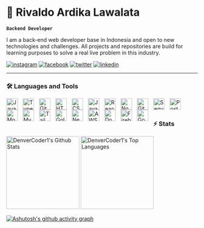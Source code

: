 # 🏀 Rivaldo Ardika Lawalata

**`Backend Developer`**

I am a back-end web developer base in Indonesia and open to new technologies and challenges. All projects and repositories are build for learning purposes to solve a real live problem in this industry.

<p align="left">
    <a href="https://www.instagram.com/rvldodo_/">
        <img alt="instagram" title="Instagram" src="https://img.shields.io/badge/Instagram-E4405F?style=for-the-badge&logo=instagram&logoColor=white"/></a> 
    <a href="https://www.facebook.com/valdo.lawalata">
        <img alt="facebook" title="Facebook" src="https://img.shields.io/badge/Facebook-1877F2?style=for-the-badge&logo=facebook&logoColor=white"></a>
    <a href="https://twitter.com/dodoardika">
        <img alt="twitter" title="Twitter" src="https://img.shields.io/badge/Twitter-1DA1F2?style=for-the-badge&logo=twitter&logoColor=white"></a>
    <a href="https://www.linkedin.com/in/rivaldo-lawalata-777468215/">
        <img alt="linkedin" title="Linkedin" src="https://img.shields.io/badge/LinkedIn-0077B5?style=for-the-badge&logo=linkedin&logoColor=white"></a>
</p>

---

### 🛠️ Languages and Tools

<img align="left" alt="Java" width="30px" style="padding-right:10px;" src="https://cdn.jsdelivr.net/gh/devicons/devicon/icons/java/java-original.svg"/>
<img align="left" alt="TypeScript" width="30px" style="padding-right:10px;" src="https://cdn.jsdelivr.net/gh/devicons/devicon/icons/typescript/typescript-plain.svg" />
<img align="left" alt="Git" width="30px" style="padding-right:10px;" src="https://cdn.jsdelivr.net/gh/devicons/devicon/icons/git/git-original.svg" />
<img align="left" alt="HTML" width="30px" style="padding-right:10px;" src="https://cdn.jsdelivr.net/gh/devicons/devicon/icons/html5/html5-plain.svg" />
<img align="left" alt="CSS" width="30px" style="padding-right:10px;" src="https://cdn.jsdelivr.net/gh/devicons/devicon/icons/css3/css3-plain.svg" />
<img align="left" alt="JavaScript" width="30px" style="padding-right:10px;" src="https://cdn.jsdelivr.net/gh/devicons/devicon/icons/javascript/javascript-plain.svg" />
<img align="left" alt="React" width="30px" style="padding-right:10px;" src="https://cdn.jsdelivr.net/gh/devicons/devicon/icons/react/react-original.svg" />
<img align="left" alt="NodeJS" width="30px" style="padding-right:10px;" src="https://cdn.jsdelivr.net/gh/devicons/devicon/icons/nodejs/nodejs-original.svg" />
<img align="left" alt="GitHub" width="30px" style="padding-right:10px;" src="https://cdn.jsdelivr.net/gh/devicons/devicon/icons/github/github-original.svg" />
<img align="left" alt="Sequelize" width="30px" style="padding-right:10px;" src="https://cdn.jsdelivr.net/gh/devicons/devicon/icons/sequelize/sequelize-original.svg" />
<img align="left" alt="Postgres" width="30px" style="padding-right:10px;" src="https://cdn.jsdelivr.net/gh/devicons/devicon/icons/postgresql/postgresql-original.svg" />
<img align="left" alt="MongoDB" width="30px" style="padding-right:10px;"  src="https://cdn.jsdelivr.net/gh/devicons/devicon/icons/mongodb/mongodb-original.svg" />
<img align="left" alt="MySQL" width="30px" style="padding-right:10px"
src="https://cdn.jsdelivr.net/gh/devicons/devicon/icons/mysql/mysql-original.svg" />
<img 
  align="left" 
  alt="TailwindCSS" 
  width="30px" 
  style="padding-right:10px;" 
  src="https://www.svgrepo.com/show/354431/tailwindcss-icon.svg" 
/>
<img align="left" alt="Golang" width="30px" style="padding-right:10px" src="https://cdn.jsdelivr.net/gh/devicons/devicon/icons/go/go-original.svg" />
<img align="left" alt="Neovim" width="30px" style="padding-right:10px" src="https://www.svgrepo.com/show/354105/neovim.svg" />
<img align="left" alt="AWS S3" width="30px" style="padding-right:10px" src="https://www.svgrepo.com/show/448270/aws-s3.svg" />
<img align="left" alt="Docker" width="30px" style="padding-right:10px" src="https://www.svgrepo.com/show/448221/docker.svg" />
<img align="left" alt="Firebase" width="30px" style="padding-right:10px" src="https://www.svgrepo.com/show/373595/firebase.svg" />
<img align="left" alt="Google Cloud" width="30px" style="padding-right:10px" src="https://www.svgrepo.com/show/353805/google-cloud.svg" />
          
<br />

#

### ⚡️ Stats

  <!-- https://github.com/anuraghazra/github-readme-stats -->

<a href="https://github.com/anuraghazra/github-readme-stats"><img alt="DenverCoder1's Github Stats" src="https://denvercoder1-github-readme-stats.vercel.app/api/?username=rvldodo&show_icons=true&include_all_commits=true&count_private=true&theme=radical&hide_border=true&bg_color=1F221E&title_color=F85D7F&icon_color=F8D866" height="192px"/></a>
<a href="https://github.com/anuraghazra/github-readme-stats"><img alt="DenverCoder1's Top Languages" src="https://denvercoder1-github-readme-stats.vercel.app/api/top-langs/?username=rvldodo&langs_count=8&layout=compact&theme=react&hide_border=true&bg_color=1F221E&title_color=F85D7F&icon_color=F8D866&hide=Jupyter%20Notebook,Roff" height="192px"/></a>
<br/>

  <!-- https://github.com/ashutosh00710/github-readme-activity-graph -->

[![Ashutosh's github activity graph](https://github-readme-activity-graph.vercel.app/graph?username=rvldodo&theme=github-compact)](https://github.com/ashutosh00710/github-readme-activity-graph)
